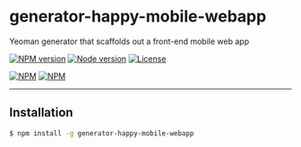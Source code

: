 generator-happy-mobile-webapp
=============================

Yeoman generator that scaffolds out a front-end mobile web app

[![NPM version](https://img.shields.io/npm/v/generator-happy-mobile-webapp.svg?style=flat)](https://www.npmjs.com/package/generator-happy-mobile-webapp)
[![Node version](https://img.shields.io/node/v/generator-happy-mobile-webapp.svg?style=flat)](https://www.npmjs.com/package/generator-happy-mobile-webapp)
[![License](https://img.shields.io/npm/l/generator-happy-mobile-webapp.svg?style=flat)](https://github.com/zerob13/generator-happy-mobile-webapp)


[![NPM](https://nodei.co/npm/generator-happy-mobile-webapp.png?downloads=true&downloadRank=true&stars=true)](https://nodei.co/npm/generator-happy-mobile-webapp)
[![NPM](https://nodei.co/npm/generator-happy-mobile-webapp.png)](https://nodei.co/npm-dl/generator-happy-mobile-webapp/)

---

## Installation
```bash
$ npm install -g generator-happy-mobile-webapp
```

